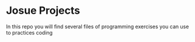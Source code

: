 # Josue Projects

In this repo you will find several files of programming exercises you can use to practices coding
